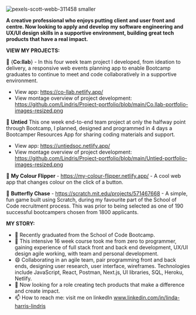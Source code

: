 ![pexels-scott-webb-311458 smaller](https://user-images.githubusercontent.com/93371648/160214314-5216bc5f-e976-49bd-95f2-ef5aaf7074fc.jpg)



**A creative professional who enjoys putting client and user front and centre. Now looking to apply and develop my software engineering and UX/UI design skills in a supportive environment, building great tech products that have a real impact.**

**VIEW MY PROJECTS:**

👯 {**Co:llab**} -
In this four week team project I developed, from ideation to delivery, a responsive web events planning app to enable Bootcamp graduates to continue to meet and code collaboratively in a supportive environment. 
- View app: https://co-llab.netlify.app/  
- View montage overview of project development: https://github.com/Lindris/Project-portfolio/blob/main/Co.llab-portfolio-images-resized.png

👯 **Untied** 
This one week end-to-end team project at only the halfway point through Bootcamp, I planned, designed and programmed in 4 days a Bootcamper Resources App for sharing coding materials and support.
- View app: https://untiedsoc.netlify.app/  
- View montage overview of project development: https://github.com/Lindris/Project-portfolio/blob/main/Untied-portfolio-images-resized.png

👯 **My Colour Flipper** - https://my-colour-flipper.netlify.app/ - A cool web app that changes colour on the click of a button.

👯 **Butterfly Chase** - https://scratch.mit.edu/projects/571467668 - A simple, fun game built using Scratch, during my favourite part of the School of Code recruitment process. This was prior to being selected as one of 190 successful bootcampers chosen from 1800 applicants.

**MY STORY:**

- 🔭 Recently graduated from the School of Code Bootcamp.
- 🌱 This intensive 16 week course took me from zero to programmer, gaining experience of full stack front and back end development, UX/UI design agile working, with team and personal development.
- 😄 Collaborating in an agile team, pair programming front and back ends, designing user research, user interface, wireframes. Technologies include JavaScript, React, Postman, Next.js, UI libraries, SQL, Heroku, Netlify.   
- 💬 Now looking for a role creating tech products that make a difference and create impact.
- 📫 How to reach me: visit me on linkedIn www.linkedin.com/in/linda-harris-lindris



